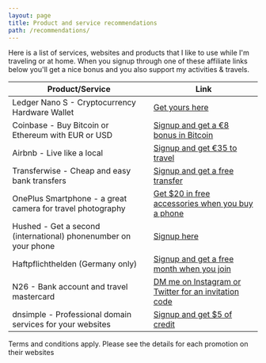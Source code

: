 ```yaml
---
layout: page
title: Product and service recommendations
path: /recommendations/
---
```


Here is a list of services, websites and products that I like to use while I'm traveling or at home. When you signup through one of these affiliate links below you'll get a nice bonus and you also support my activities & travels.

|Product/Service|Link|
|---|---|
|Ledger Nano S - Cryptocurrency Hardware Wallet|[Get yours here](https://www.ledgerwallet.com/r/a3fb)|
|Coinbase - Buy Bitcoin or Ethereum with EUR or USD|[Signup and get a €8 bonus in Bitcoin](https://www.coinbase.com/join/5288c222a8c2187eba0003b5)|
|Airbnb - Live like a local|[Signup and get €35 to travel](https://www.airbnb.de/c/okiessler)|
|Transferwise - Cheap and easy bank transfers|[Signup and get a free transfer](https://transferwise.com/u/oliverk11)|
|OnePlus Smartphone - a great camera for travel photography|[Get $20 in free accessories when you buy a phone](https://oneplus.net/de/invite#M5CENAZYC3MC0O)|
|Hushed - Get a second (international) phonenumber on your phone|[Signup here](http://hshd.io/lz2t)|
|Haftpflichthelden (Germany only)|[Signup and get a free month when you join](https://get.haftpflichthelden.de/0ICK3)|
|N26 - Bank account and travel mastercard|[DM me on Instagram or Twitter for an invitation code](https://n26.com)|
|dnsimple - Professional domain services for your websites|[Signup and get $5 of credit](https://dnsimple.com/r/bc27b884a3645d)|

Terms and conditions apply. Please see the details for each promotion on their websites
